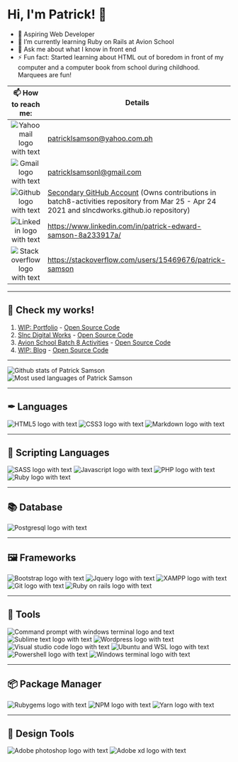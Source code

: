 # Hi, I'm Patrick! 👋

- 🚀 Aspiring Web Developer
- 🌱 I’m currently learning Ruby on Rails at Avion School
- 💬 Ask me about what I know in front end
- ⚡ Fun fact: Started learning about HTML out of boredom in front of my computer and a computer book from school during childhood. Marquees are fun!

| 📫 How to reach me: | Details |
| :---: | --- |
| ![Yahoo mail logo with text](https://img.shields.io/badge/Yahoo!_Mail-6001D2?style=for-the-badge&logo=yahoo&logoColor=white) | patricklsamson@yahoo.com.ph |
| ![Gmail logo with text](https://img.shields.io/badge/Gmail-D14836?style=for-the-badge&logo=gmail&logoColor=white) | patricklsamsonl@gmail.com |
| ![Github logo with text](https://img.shields.io/badge/GitHub-100000?style=for-the-badge&logo=github&logoColor=white) | [Secondary GitHub Account](https://github.com/slncdworks) (Owns contributions in batch8-activities repository from Mar 25 - Apr 24 2021 and slncdworks.github.io repository) |
| ![Linkedin logo with text](https://img.shields.io/badge/LinkedIn-0077B5?style=for-the-badge&logo=linkedin&logoColor=white) | https://www.linkedin.com/in/patrick-edward-samson-8a233917a/ |
| ![Stack overflow logo with text](https://img.shields.io/badge/Stack_Overflow-FE7A16?style=for-the-badge&logo=stack-overflow&logoColor=white) | https://stackoverflow.com/users/15469676/patrick-samson |

---

## 👀 Check my works!

1. [WIP: Portfolio](https://patricklsamson.github.io/) - [Open Source Code](https://github.com/patricklsamson/patricklsamson.github.io)
1. [Slnc Digital Works](https://slncdworks.github.io/) - [Open Source Code](https://github.com/patricklsamson/slncdworks.github.io)
1. [Avion School Batch 8 Activities](https://patricklsamson.github.io/batch8-activities/) - [Open Source Code](https://github.com/patricklsamson/batch8-activities)
1. [WIP: Blog](https://patricklsamson-blog.herokuapp.com/) - [Open Source Code](https://github.com/patricklsamson/blog)

---

![Github stats of Patrick Samson](https://github-readme-stats.vercel.app/api?username=patricklsamson&show_icons=true&line_height=27&count_private=true&theme=dark&card_width=300&include_all_commits=true)
![Most used languages of Patrick Samson](https://github-readme-stats.vercel.app/api/top-langs/?username=patricklsamson&theme=dark&langs_count=10&layout=compact)

---

## ✒ Languages

![HTML5 logo with text](https://img.shields.io/badge/HTML5-E34F26?style=for-the-badge&logo=html5&logoColor=white)
![CSS3 logo with text](https://img.shields.io/badge/CSS3-1572B6?style=for-the-badge&logo=css3&logoColor=white)
![Markdown logo with text](https://img.shields.io/badge/Markdown-000000?style=for-the-badge&logo=markdown&logoColor=white)

---

## 📜 Scripting Languages

![SASS logo with text](https://img.shields.io/badge/Sass-CC6699?style=for-the-badge&logo=sass&logoColor=white)
![Javascript logo with text](https://img.shields.io/badge/JavaScript-F7DF1E?style=for-the-badge&logo=javascript&logoColor=black)
![PHP logo with text](https://img.shields.io/badge/PHP-777BB4?style=for-the-badge&logo=php&logoColor=white)
![Ruby logo with text](https://img.shields.io/badge/Ruby-CC342D?style=for-the-badge&logo=ruby&logoColor=white)

---

## 📚 Database

![Postgresql logo with text](https://img.shields.io/badge/PostgreSQL-316192?style=for-the-badge&logo=postgresql&logoColor=white)

---

## 🖼 Frameworks

![Bootstrap logo with text](https://img.shields.io/badge/Bootstrap-563D7C?style=for-the-badge&logo=bootstrap&logoColor=white)
![Jquery logo with text](https://img.shields.io/badge/jQuery-0769AD?style=for-the-badge&logo=jquery&logoColor=white)
![XAMPP logo with text](https://img.shields.io/badge/Xampp-F37623?style=for-the-badge&logo=xampp&logoColor=white)
![Git logo with text](https://img.shields.io/badge/Git-F05032?style=for-the-badge&logo=git&logoColor=white)
![Ruby on rails logo with text](https://img.shields.io/badge/Ruby_on_Rails-CC0000?style=for-the-badge&logo=ruby-on-rails&logoColor=white)

---

## 🔧 Tools

![Command prompt with windows terminal logo and text](https://img.shields.io/badge/Command_Prompt-black?style=for-the-badge&logo=windowsterminal&logoColor=white)
![Sublime text logo with text](https://img.shields.io/badge/sublime_text-%23575757.svg?&style=for-the-badge&logo=sublime-text&logoColor=important)
![Wordpress logo with text](https://img.shields.io/badge/Wordpress-21759B?style=for-the-badge&logo=wordpress&logoColor=white)
![Visual studio code logo with text](https://img.shields.io/badge/Visual_Studio_Code-0078D4?style=for-the-badge&logo=visual%20studio%20code&logoColor=white)
![Ubuntu and WSL logo with text](https://img.shields.io/badge/Ubuntu_%28WSL%29-E95420?style=for-the-badge&logo=ubuntu&logoColor=white)
![Powershell logo with text](https://img.shields.io/badge/PowerShell-5391FE?style=for-the-badge&logo=PowerShell&logoColor=white)
![Windows terminal logo with text](https://img.shields.io/badge/Windows_Terminal-4D4D4D?style=for-the-badge&logo=windowsterminal&logoColor=white)

---

## 📦 Package Manager

![Rubygems logo with text](https://img.shields.io/badge/RubyGems-E9573F?style=for-the-badge&logo=rubygems&logoColor=white)
![NPM logo with text](https://img.shields.io/badge/npm-CB3837?style=for-the-badge&logo=npm&logoColor=white)
![Yarn logo with text](https://img.shields.io/badge/Yarn-2C8EBB?style=for-the-badge&logo=yarn&logoColor=white)

---

## 🎨 Design Tools

![Adobe photoshop logo with text](https://img.shields.io/badge/Adobe%20Photoshop-31A8FF?style=for-the-badge&logo=Adobe%20Photoshop&logoColor=black)
![Adobe xd logo with text](https://img.shields.io/badge/Adobe%20XD-FF61F6?style=for-the-badge&logo=Adobe%20XD&logoColor=white)

<!--
**patricklsamson/patricklsamson** is a ✨ _special_ ✨ repository because its `README.md` (this file) appears on your GitHub profile.

Here are some ideas to get you started:

- 🔭 I’m currently working on ...
- 🌱 I’m currently learning ...
- 👯 I’m looking to collaborate on ...
- 🤔 I’m looking for help with ...
- 💬 Ask me about ...
- 📫 How to reach me: ...
- 😄 Pronouns: ...
- ⚡ Fun fact: ...
-->
